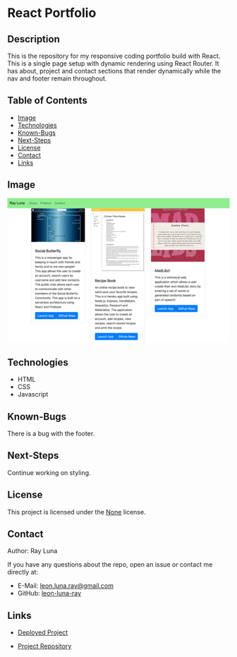 
# React Portfolio

  ## Description

  This is the repository for my responsive coding portfolio build with React. This is a single page setup with dynamic rendering using React Router. It has about, project and contact sections that render dynamically while the nav and footer remain throughout.

  ## Table of Contents

  * [Image](#image)
  * [Technologies](#technologies)
  * [Known-Bugs](#known-bugs)
  * [Next-Steps](#next-steps)
  * [License](#license)
  * [Contact](#contact)
  * [Links](#links)

  ## Image

  ![Screenshot](./src/images/portfolio.png)

  ## Technologies
  
  * HTML
  * CSS
  * Javascript

  ## Known-Bugs

  There is a bug with the footer.

  ## Next-Steps

  Continue working on styling.

  ## License

  This project is licensed under the [None]() license.
  

  ## Contact

  Author: Ray Luna 

  If you have any questions about the repo, open an issue or contact me directly at:
  - E-Mail: leon.luna.ray@gmail.com
  - GitHub: [leon-luna-ray](https://github.com/leon-luna-ray)

  ## Links

  - [Deployed Project](n/a) 

  - [Project Repository](https://github.com/leon-luna-ray/react-portfolio)

  